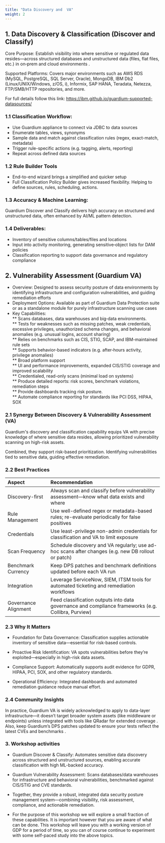 ```yaml
---
title: "Data Discovery and  VA"
weight: 2
---
```



## 1. Data Discovery & Classification (Discover and Classify)
Core Purpose: Establish visibility into where sensitive or regulated data resides—across structured databases and unstructured data (files, flat files, etc.) in on‑prem and cloud environments .

Supported Platforms: Covers major environments such as AWS RDS (MySQL, PostgreSQL, SQL Server, Oracle), MongoDB, IBM Db2 (Linux/UNIX/Windows, z/OS, i), Informix, SAP HANA, Teradata, Netezza, FTP/SMB/HTTP repositories, and more.

For full details follow this link: https://ibm.github.io/guardium-supported-datasources/

### 1.1 Classification Workflow:

* Use Guardium appliance to connect via JDBC to data sources
* Enumerate tables, views, synonyms
* Sample data and match against classification rules (regex, exact-match, metadata)
* Trigger rule-specific actions (e.g. tagging, alerts, reporting)
* Repeat across defined data sources 

### 1.2 Rule Builder Tools

* End-to-end wizard brings a simplified and quicker setup
* Full Classification Policy Builder gives increased flexibility. Helping to define sources, rules, scheduling, actions. 

### 1.3 Accuracy & Machine Learning: 
Guardium Discover and Classify delivers high accuracy on structured and unstructured data, often enhanced by AI/ML pattern detection.

### 1.4 Deliverables:

* Inventory of sensitive columns/tables/files and locations
* Input into activity monitoring, generating sensitive‑object lists for DAM policies
* Classification reporting to support data governance and regulatory compliance 

## 2. Vulnerability Assessment (Guardium VA)
* Overview: Designed to assess security posture of data environments by identifying infrastructure and configuration vulnerabilities, and guiding remediation efforts 
* Deployment Options: Available as part of Guardium Data Protection suite or as a standalone module for purely infrastructure scanning use cases 
* Key Capabilities:  
  ** Scans databases, data warehouses and big‑data environments.  
  ** Tests for weaknesses such as missing patches, weak credentials, excessive privileges, unauthorized schema changes, and behavioral anomalies (e.g. unusual logins, account sharing)   
  ** Relies on benchmarks such as CIS, STIG, SCAP, and IBM-maintained rule sets   
  ** Supports behavior-based indicators (e.g. after‑hours activity, privilege anomalies)   
  ** Broad platform support   
  ** UI and performance improvements, expanded CIS/STIG coverage and improved scalability   
  ** Credentialed, read-only scans (minimal load on systems)  
  ** Produce detailed reports: risk scores, benchmark violations, remediation steps  
  ** Provide dashboards tracking risk posture.  
  ** Automate compliance reporting for standards like PCI DSS, HIPAA, SOX   

### 2.1 Synergy Between Discovery & Vulnerability Assessment (VA)
Guardium's discovery and classification capability equips VA with precise knowledge of where sensitive data resides, allowing prioritized vulnerability scanning on high-risk assets.

Combined, they support risk-based prioritization. Identifying vulnerabilities tied to sensitive data, guiding effective remediation.

### 2.2 Best Practices

| Aspect         | Recommendation                        |
|:----------------|:-----------------------------------|
| Discovery-first            | Always scan and classify before vulnerability assessment—know what data exists and where            |
| Rule Management	        | Use well-defined regex or metadata-based rules; re-evaluate periodically for false positives        |
| Credentials       | Use least-privilege non-admin credentials for classification and VA to limit exposure    |
| Scan Frequency	            | Schedule discovery and VA regularly; use ad-hoc scans after changes (e.g. new DB rollout or patch)            |
| Benchmark Currency        | Keep DPS patches and benchmark definitions updated before each VA run        |
| Integration       | Leverage ServiceNow, SIEM, ITSM tools for automated ticketing and remediation workflows    |
| Governance Alignment            | Feed classification outputs into data governance and compliance frameworks (e.g. Collibra, Purview)           |

### 2.3 Why It Matters

* Foundation for Data Governance: Classification supplies actionable inventory of sensitive data—essential for risk-based controls.

* Proactive Risk Identification: VA spots vulnerabilities before they’re exploited—especially in high-risk data assets.

* Compliance Support: Automatically supports audit evidence for GDPR, HIPAA, PCI, SOX, and other regulatory standards.

* Operational Efficiency: Integrated dashboards and automated remediation guidance reduce manual effort.

### 2.4 Community Insights
In practice, Guardium VA is widely acknowledged to apply to data-layer infrastructure—it doesn’t target broader system assets (like middleware or endpoints) unless integrated with tools like QRadar for extended coverage  . Also, keep Guardium’s DPS patches updated to ensure your tests reflect the latest CVEs and benchmarks .

### 3. Workshop activities
* Guardium Discover & Classify: Automates sensitive data discovery across structured and unstructured sources, enabling accurate classification with high ML-backed accuracy.

* Guardium Vulnerability Assessment: Scans databases/data warehouses for infrastructure and behavioral vulnerabilities, benchmarked against CIS/STIG and CVE standards.

* Together, they provide a robust, integrated data security posture management system—combining visibility, risk assessment, compliance, and actionable remediation.

* For the purpose of this workshop we will explore a small fraction of these capabilities. It is important however that you are aware of what can be done. This workshop will leave you with a working version of GDP for a period of time, so you can of course continue to experiment with some self-paced study into the above topics. 

